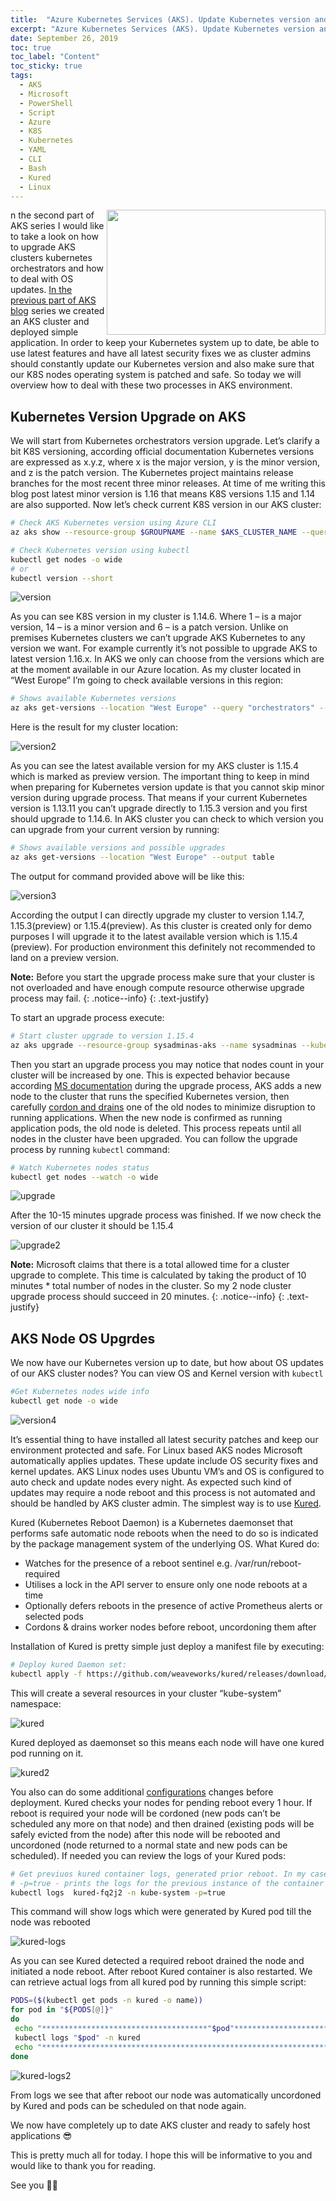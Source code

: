 ```yaml
---
title:  "Azure Kubernetes Services (AKS). Update Kubernetes version and reboot AKS cluster nodes after OS update" 
excerpt: "Azure Kubernetes Services (AKS). Update Kubernetes version and reboot AKS cluster nodes after OS update"
date: September 26, 2019
toc: true
toc_label: "Content"
toc_sticky: true
tags:
  - AKS
  - Microsoft
  - PowerShell
  - Script
  - Azure
  - K8S
  - Kubernetes
  - YAML
  - CLI
  - Bash
  - Kured
  - Linux
---
```


<img align="right" width="350" height="200" src="../assets/images/post6/AKS.jpg">

n the second part of AKS series I would like to take a look on how to upgrade AKS clusters kubernetes orchestrators and how to deal with OS updates. 
[In the previous part of AKS blog] series we created an AKS cluster and deployed simple application. In order to keep your Kubernetes system up to date, be able to use latest features and have all latest security fixes we as cluster admins should constantly update our Kubernetes version and also make sure that our K8S nodes operating system is patched and safe. So today we will overview how to deal with these two processes in AKS environment.

## Kubernetes Version Upgrade on AKS

We will start from Kubernetes orchestrators version upgrade. Let’s clarify a bit K8S versioning, according official documentation Kubernetes versions are expressed as x.y.z, where x is the major version, y is the minor version, and z is the patch version. The Kubernetes project maintains release branches for the most recent three minor releases. At time of me writing this blog post latest minor version is 1.16 that means K8S versions 1.15 and 1.14 are also supported. Now let’s check current K8S version in our AKS cluster:

```bash
# Check AKS Kubernetes version using Azure CLI
az aks show --resource-group $GROUPNAME --name $AKS_CLUSTER_NAME --query "kubernetesVersion" --output table

# Check Kubernetes version using kubectl
kubectl get nodes -o wide
# or 
kubectl version --short 
```

![version](../assets/images/post6/version.png "Version")

As you can see K8S version in my cluster is 1.14.6. Where 1 – is a major version, 14 – is a minor version and 6 – is a patch version. Unlike on premises Kubernetes clusters we can’t upgrade AKS Kubernetes to any version we want. For example currently it’s not possible to upgrade AKS to latest version 1.16.x. In AKS we only can choose from the versions which are at the moment available in our Azure location. As my cluster located in “West Europe” I’m going to check available versions in this region:

```bash
# Shows available Kubernetes versions
az aks get-versions --location "West Europe" --query "orchestrators" --output table
```

Here is the result for my cluster location:

![version2](../assets/images/post6/version2.png "Version2")

As you can see the latest available version for my AKS cluster is 1.15.4 which is marked as preview version. The important thing to keep in mind when preparing for Kubernetes version update is that you cannot skip minor version during upgrade process. That means if your current Kubernetes version is 1.13.11 you can’t upgrade directly to 1.15.3 version and you first should upgrade to 1.14.6. In AKS cluster you can check to which version you can upgrade from your current version by running:

```bash
# Shows available versions and possible upgrades
az aks get-versions --location "West Europe" --output table 
```

The output for command provided above will be like this:

![version3](../assets/images/post6/version3.png "Version3")

According the output I can directly upgrade my cluster to version 1.14.7, 1.15.3(preview) or 1.15.4(preview). As this cluster is created only for demo purposes I will upgrade it to the latest available version which is 1.15.4 (preview). For production environment this definitely not recommended to land on a preview version.

<i class="far fa-sticky-note"></i> **Note:** Before you start the upgrade process make sure that your cluster is not overloaded and have enough compute resource otherwise upgrade process may fail.
{: .notice--info}
{: .text-justify}

To start an upgrade process execute:

```bash
# Start cluster upgrade to version 1.15.4
az aks upgrade --resource-group sysadminas-aks --name sysadminas --kubernetes-version 1.15.4
```

Then you start an upgrade process you may notice that nodes count in your cluster will be increased by one. This is expected behavior because according [MS documentation] during the upgrade process, AKS adds a new node to the cluster that runs the specified Kubernetes version, then carefully [cordon and drains] one of the old nodes to minimize disruption to running applications. When the new node is confirmed as running application pods, the old node is deleted. This process repeats until all nodes in the cluster have been upgraded. You can follow the upgrade process by running `kubectl` command:

```bash
# Watch Kubernetes nodes status
kubectl get nodes --watch -o wide
```

![upgrade](../assets/images/post6/upgrade.png "upgrade")

After the 10-15 minutes upgrade process was finished. If we now check the version of our cluster it should be 1.15.4

![upgrade2](../assets/images/post6/upgrade2.png "upgrade2")

<i class="far fa-sticky-note"></i> **Note:** Microsoft claims that there is a total allowed time for a cluster upgrade to complete. This time is calculated by taking the product of 10 minutes * total number of nodes in the cluster. So my 2 node cluster upgrade process should succeed in 20 minutes.
{: .notice--info}
{: .text-justify}

## AKS Node OS Upgrdes

We now have our Kubernetes version up to date, but how about OS updates of our AKS cluster nodes? You can view OS and Kernel version with `kubectl`

```bash
#Get Kubernetes nodes wide info
kubectl get node -o wide
```

![version4](../assets/images/post6/version4.png "Version4")

It’s essential thing to have installed all latest security patches and keep our environment protected and safe. For Linux based AKS nodes Microsoft automatically applies updates. These update include OS security fixes and kernel updates. AKS Linux nodes uses Ubuntu VM’s and OS is configured to auto check and update nodes every night. As expected such kind of updates may require a node reboot and this process is not automated and should be handled by AKS cluster admin. The simplest way is to use [Kured].

Kured (Kubernetes Reboot Daemon) is a Kubernetes daemonset that performs safe automatic node reboots when the need to do so is indicated by the package management system of the underlying OS. What Kured do:

* Watches for the presence of a reboot sentinel e.g. /var/run/reboot-required
* Utilises a lock in the API server to ensure only one node reboots at a time
* Optionally defers reboots in the presence of active Prometheus alerts or selected pods
* Cordons & drains worker nodes before reboot, uncordoning them after

Installation of Kured is pretty simple just deploy a manifest file by executing:

```bash
# Deploy kured Daemon set:
kubectl apply -f https://github.com/weaveworks/kured/releases/download/1.5.0/kured-1.5.0-dockerhub.yaml
```

This will create a several resources in your cluster “kube-system” namespace:

![kured](../assets/images/post6/kured.png "kured")

Kured deployed as daemonset so this means each node will have one kured pod running on it.

![kured2](../assets/images/post6/kured2.png "kured2")

You also can do some additional [configurations] changes before deployment. Kured checks your nodes for pending reboot every 1 hour. If reboot is required your node will be cordoned (new pods can’t be scheduled any more on that node) and then drained (existing pods will be safely evicted from the node) after this node will be rebooted and uncordoned (node returned to a normal state and new pods can be scheduled). If needed you can review the logs of your Kured pods:

```bash
# Get previuos kured container logs, generated prior reboot. In my case pod name is "kured-fq2j2". Yours will be different. 
# -p=true - prints the logs for the previous instance of the container in a pod if it exists
kubectl logs  kured-fq2j2 -n kube-system -p=true
```

This command will show logs which were generated by Kured pod till the node was rebooted

![kured-logs](../assets/images/post6/kured-logs.png "kured-logs")

As you can see Kured detected a required reboot drained the node and initiated a node reboot. After reboot Kured container is also restarted.
We can retrieve actual logs from all kured pod by running this simple script:

```bash
PODS=($(kubectl get pods -n kured -o name))
for pod in "${PODS[@]}"
do
 echo "*************************************"$pod"********************************************"
 kubectl logs "$pod" -n kured
 echo "***************************************************************************************"
done
```

![kured-logs2](../assets/images/post6/kured-logs2.png "kured-logs2")

From logs we see that after reboot our node was automatically uncordoned by Kured and pods can be scheduled on that node again.

We now have completely up to date AKS cluster and ready to safely host applications 😎

This is pretty much all for today. I hope this will be informative to you and would like to thank you for reading.

See you 🤜🤛

<!-- Links -->
[In the previous part of AKS blog]: https://sysadminas.eu/Part-1-AKS/
[Official Documentation Kubernetes]: https://kubernetes.io/docs/setup/release/version-skew-policy/#supported-versions
[MS documentation]: https://docs.microsoft.com/en-us/azure/aks/upgrade-cluster
[cordon and drains]: https://kubernetes.io/docs/tasks/administer-cluster/safely-drain-node/
[Kured]: https://github.com/weaveworks/kured
[configurations]: https://github.com/weaveworks/kured#configuration
